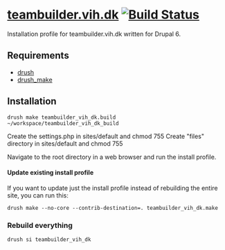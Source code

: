 [teambuilder.vih.dk](http://teambuilder.vih.dk) [![Build Status](https://secure.travis-ci.org/lsolesen/teambuilder.vih.dk.png?branch=7.x-1.x)](http://travis-ci.org/lsolesen/teambuilder.vih.dk)
==

Installation profile for teambuilder.vih.dk written for Drupal 6.

Requirements
--

* [drush](http://drupal.org/project/drush) 
* [drush_make](http://drupal.org/project/drush_make)

Installation
--

    drush make teambuilder_vih_dk.build ~/workspace/teambuilder_vih_dk_build
    
Create the settings.php in sites/default and chmod 755
Create "files" directory in sites/default and chmod 755

Navigate to the root directory in a web browser and run the install profile.

#### Update existing install profile ####

If you want to update just the install profile instead of rebuilding the
entire site, you can run this:

    drush make --no-core --contrib-destination=. teambuilder_vih_dk.make

### Rebuild everything ###

    drush si teambuilder_vih_dk
